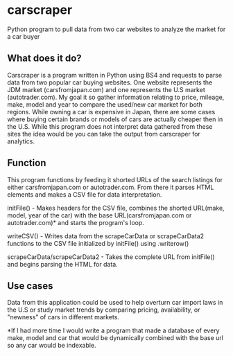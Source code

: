 # carscraper
Python program to pull data from two car websites to analyze the market for a car buyer

## What does it do?
Carscraper is a program written in Python using BS4 and requests to parse data from two popular car buying websites. One website represents the JDM market (carsfromjapan.com) and one represents the U.S market (autotrader.com). My goal it so gather information relating to price, mileage, make, model and year to compare the used/new car market for both regions. While owning a car is expensive in Japan, there are some cases where buying certain brands or models of cars are actually cheaper then in the U.S. While this program does not interpret data gathered from these sites the idea would be you can take the output from carscraper for analytics.

## Function
This program functions by feeding it shorted URLs of the search listings for either carsfromjapan.com or autotrader.com. From there it parses HTML elements and makes a CSV file for data interpretation.

initFile() - Makes headers for the CSV file, combines the shorted URL(make, model, year of the car) with the base URL(carsfromjapan.com or autotrader.com)* and starts the program's loop. 

writeCSV() - Writes data from the scrapeCarData or scrapeCarData2 functions to the CSV file initialized by initFile() using .writerow()

scrapeCarData/scrapeCarData2 - Takes the complete URL from initFile() and begins parsing the HTML for data.

## Use cases
Data from this application could be used to help overturn car import laws in the U.S or study market trends by comparing pricing, availability, or "newness" of cars in different markets.

*If I had more time I would write a program that made a database of every make, model and car that would be dynamically combined with the base url so any car would be indexable.
